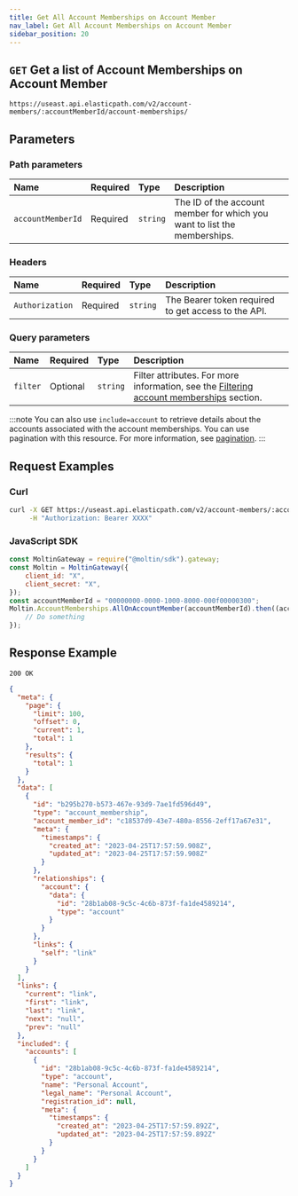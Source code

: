 ```yaml
---
title: Get All Account Memberships on Account Member
nav_label: Get All Account Memberships on Account Member
sidebar_position: 20
---
```


## `GET` Get a list of Account Memberships on Account Member

```http
https://useast.api.elasticpath.com/v2/account-members/:accountMemberId/account-memberships/
```

## Parameters

### Path parameters

| Name              | Required | Type     | Description                                                              |
|:------------------|:---------|:---------|:-------------------------------------------------------------------------|
| `accountMemberId` | Required | `string` | The ID of the account member for which you want to list the memberships. |

### Headers

| Name            | Required | Type     | Description                          |
|:----------------|:---------|:---------|:-------------------------------------|
| `Authorization` | Required | `string` | The Bearer token required to get access to the API. |

### Query parameters

| Name     | Required | Type     | Description                                 |
|:---------|:---------|:---------|:--------------------------------------------|
| `filter` | Optional | `string` | Filter attributes. For more information, see the [Filtering account memberships](/docs/accounts/using-account-membership-api/overview#filtering) section. |

:::note
You can also use `include=account` to retrieve details about the accounts associated with the account memberships.
You can use pagination with this resource. For more information, see [pagination](/docs/api-overview/pagination).
:::

## Request Examples

### Curl

```bash
curl -X GET https://useast.api.elasticpath.com/v2/account-members/:accountMemberId/account-memberships/ \
     -H "Authorization: Bearer XXXX"
```
### JavaScript SDK

```javascript
const MoltinGateway = require("@moltin/sdk").gateway;
const Moltin = MoltinGateway({
    client_id: "X",
    client_secret: "X",
});
const accountMemberId = "00000000-0000-1000-8000-000f00000300";
Moltin.AccountMemberships.AllOnAccountMember(accountMemberId).then((acc) => {
    // Do something
});
```
## Response Example

`200 OK`

```json
{
  "meta": {
    "page": {
      "limit": 100,
      "offset": 0,
      "current": 1,
      "total": 1
    },
    "results": {
      "total": 1
    }
  },
  "data": [
    {
      "id": "b295b270-b573-467e-93d9-7ae1fd596d49",
      "type": "account_membership",
      "account_member_id": "c18537d9-43e7-480a-8556-2eff17a67e31",
      "meta": {
        "timestamps": {
          "created_at": "2023-04-25T17:57:59.908Z",
          "updated_at": "2023-04-25T17:57:59.908Z"
        }
      },
      "relationships": {
        "account": {
          "data": {
            "id": "28b1ab08-9c5c-4c6b-873f-fa1de4589214",
            "type": "account"
          }
        }
      },
      "links": {
        "self": "link"
      }
    }
  ],
  "links": {
    "current": "link",
    "first": "link",
    "last": "link",
    "next": "null",
    "prev": "null"
  },
  "included": {
    "accounts": [
      {
        "id": "28b1ab08-9c5c-4c6b-873f-fa1de4589214",
        "type": "account",
        "name": "Personal Account",
        "legal_name": "Personal Account",
        "registration_id": null,
        "meta": {
          "timestamps": {
            "created_at": "2023-04-25T17:57:59.892Z",
            "updated_at": "2023-04-25T17:57:59.892Z"
          }
        }
      }
    ]
  }
}
```
